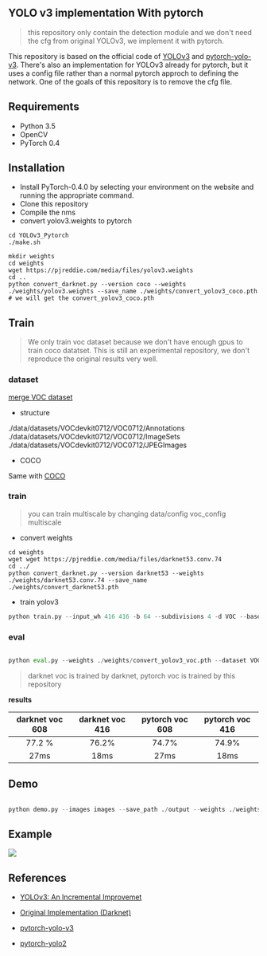 ## YOLO v3 implementation With pytorch 
> this repository only contain the detection module and we don't need the cfg from original YOLOv3, we implement it with pytorch.

This repository is based on the official code of [YOLOv3](https://github.com/pjreddie/darknet) and [pytorch-yolo-v3](https://github.com/ayooshkathuria/pytorch-yolo-v3). There's also an implementation for YOLOv3 already for pytorch, but it uses a config file rather than a normal pytorch approch to defining the network. One of the goals of this repository is to remove the cfg file.

## Requirements

* Python 3.5
* OpenCV
* PyTorch 0.4

## Installation

* Install PyTorch-0.4.0 by selecting your environment on the website and running the appropriate command.
* Clone this repository
* Compile the nms
* convert yolov3.weights to pytorch

```shell
cd YOLOv3_Pytorch
./make.sh

mkdir weights
cd weights
wget https://pjreddie.com/media/files/yolov3.weights
cd ..
python convert_darknet.py --version coco --weights ./weights/yolov3.weights --save_name ./weights/convert_yolov3_coco.pth
# we will get the convert_yolov3_coco.pth
```

## Train
> We only train voc dataset because we don't have enough gpus to train coco datatset. This is still an experimental repository, we don't reproduce the original results very well.

### dataset
[merge VOC dataset](https://github.com/yqyao/DRFNet#voc-dataset)

* structure

./data/datasets/VOCdevkit0712/VOC0712/Annotations  
./data/datasets/VOCdevkit0712/VOC0712/ImageSets  
./data/datasets/VOCdevkit0712/VOC0712/JPEGImages  

* COCO 

Same with [COCO](https://github.com/yqyao/DRFNet#coco-dataset)

### train
> you can train multiscale by changing data/config voc_config multiscale

* convert weights
```shell
cd weights
wget wget https://pjreddie.com/media/files/darknet53.conv.74
cd ../
python convert_darknet.py --version darknet53 --weights ./weights/darknet53.conv.74 --save_name ./weights/convert_darknet53.pth
```

* train yolov3

```python
python train.py --input_wh 416 416 -b 64 --subdivisions 4 -d VOC --basenet ./weights/convert_darknet53.pth

```

### eval

```python

python eval.py --weights ./weights/convert_yolov3_voc.pth --dataset VOC --input_wh 416 416
```
> darknet voc is trained by darknet, pytorch voc is trained by this repository

**results**

| darknet voc 608 | darknet voc 416 | pytorch voc 608| pytorch voc 416|
|:-:              |:-:              | :-:            |:-:             |
| 77.2 %          |      76.2%      |      74.7%     |          74.9% |
|       27ms      |       18ms      |        27ms    |       18ms     |

## Demo

```python

python demo.py --images images --save_path ./output --weights ./weights/convert_yolov3_coco.pth -d COCO

```

## Example
<img align="center" src= "https://github.com/yqyao/YOLOv3_Pytorch/blob/master/output/output_person.jpg">
<!-- ![](https://github.com/yqyao/YOLOv3_Pytorch.git/output/output_person.jpg) -->


## References
- [YOLOv3: An Incremental Improvemet](https://pjreddie.com/media/files/papers/YOLOv3.pdf)

- [Original Implementation (Darknet)](https://github.com/pjreddie/darknet)

- [pytorch-yolo-v3](https://github.com/ayooshkathuria/pytorch-yolo-v3)

- [pytorch-yolo2](https://github.com/marvis/pytorch-yolo2)

